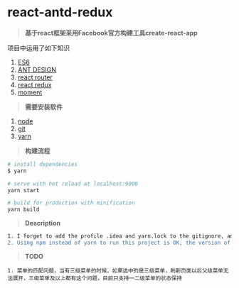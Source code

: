 # react-antd-redux
> **基于react框架采用Facebook官方构建工具create-react-app**

项目中运用了如下知识

1. [ES6](http://es6.ruanyifeng.com/)
1. [ANT DESIGN](https://ant.design/index-cn)
1. [react router](https://reacttraining.com/react-router/web/guides/philosophy)
1. [react redux](http://www.redux.org.cn/docs/basics/UsageWithReact.html)
1. [moment](http://momentjs.cn/docs/)

> **需要安装软件**

1. [node](http://nodejs.cn/)
1. [git](https://git-scm.com/)
1. [yarn](https://yarnpkg.com/zh-Hans/)

> **构建流程**

```bash
# install dependencies
$ yarn

# serve with hot reload at localhost:9000
yarn start

# build for production with minification
yarn build
```

> **Description**

```bash
1. I forget to add the profile .idea and yarn.lock to the gitignore, and finally push then to the github, you don't need to pay attention to this.
2. Using npm instead of yarn to run this project is OK, the version of node should >7
```

> **TODO**

```
1. 菜单的匹配问题，当有三级菜单的时候，如果选中的是三级菜单，刷新页面以后父级菜单无法展开，三级菜单及以上都有这个问题，目前只支持一二级菜单的状态保持
```
